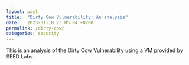 ```yaml
---
layout: post
title:  "Dirty Cow Vulnerability: An analysis"
date:   2023-01-10 23:05:04 +0200
permalink: /dirty-cow/
categories: security
---
```


This is an analysis of the Dirty Cow Vulnerability using a VM provided by SEED Labs.
